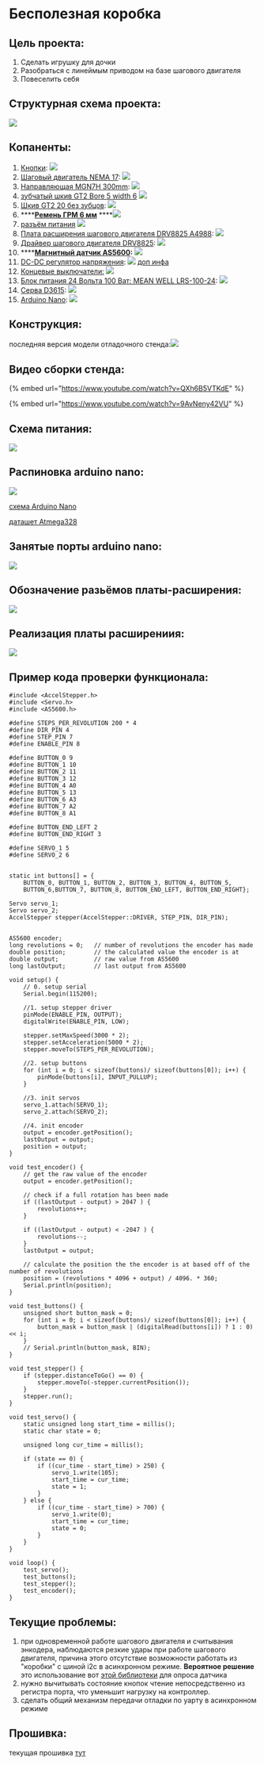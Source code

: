 # Бесполезная коробка

## Цель проекта:

1. Сделать игрушку для дочки
2. Разобраться с линеймым приводом на базе шагового двигателя
3. Повеселить себя

## Структурная схема проекта:

 

![](.gitbook/assets/photo5352776780357939252.jpg)

## Копаненты:



1. [Кнопки](https://aliexpress.ru/item/10pcs-Mini-12mm-Toggle-Rocker-Switch-6-Pins-2-Position-3-Position-ON-OFF-ON-OFF/4000238840867.html?spm=a2g0s.9042311.0.0.264d33edreTiCg&_ga=2.268409480.721664696.1612051115-530682806.1605135245&_gac=1.114393461.1610796936.CjwKCAiAuoqABhAsEiwAdSkVVCUs5nTX80VVDpcnxLvB3kZpXs2zuaedRuR_P9vpGu__abLf1sHESBoCMw4QAvD_BwE): ![](.gitbook/assets/screenshot-from-2021-02-02-12-42-39.png) 
2. [Шаговый двигатель NEMA 17](https://aliexpress.ru/item/4000329570564.html?spm=a2g0o.productlist.0.0.550816d5g7iG02&s=p&ad_pvid=202102171649262241762909808400006084000_1&algo_pvid=74b4ed5f-48ea-4d00-8ceb-39b771c87547&algo_expid=74b4ed5f-48ea-4d00-8ceb-39b771c87547-0&btsid=0b8b15cb16136093662915169e17f0&ws_ab_test=searchweb0_0,searchweb201602_,searchweb201603_): ![](.gitbook/assets/screenshot-from-2021-02-18-03-50-08.png) 
3. [Направляющая MGN7H 300mm](https://aliexpress.ru/item/MGN7-MGN12-MGN15-MGN9-L-100-200-350-500-600-800mm-miniature-linear-rail-slide-1pcs/4000264234020.html?spm=a2g0s.9042311.0.0.264d33edV28rk1&_ga=2.58105772.721664696.1612051115-530682806.1605135245&_gac=1.52601434.1610796936.CjwKCAiAuoqABhAsEiwAdSkVVCUs5nTX80VVDpcnxLvB3kZpXs2zuaedRuR_P9vpGu__abLf1sHESBoCMw4QAvD_BwE): ![](.gitbook/assets/screenshot-from-2021-02-02-12-46-36.png) 
4. [зубчатый шкив GT2 Bore 5 width 6](https://aliexpress.ru/item/High-Quality-GT2-Timing-Pulley-20-teeth-Bore-5mm-8mm-Aluminum-2GT-Synchronous-Wheel-3D-Printer/4000898906136.html?spm=a2g0s.9042311.0.0.264d33edffujk0&_ga=2.61209386.721664696.1612051115-530682806.1605135245&_gac=1.82479716.1610796936.CjwKCAiAuoqABhAsEiwAdSkVVCUs5nTX80VVDpcnxLvB3kZpXs2zuaedRuR_P9vpGu__abLf1sHESBoCMw4QAvD_BwE) ![](.gitbook/assets/screenshot-from-2021-02-02-12-55-43.png) 
5. [Шкив GT2 20 без зубцов](https://aliexpress.ru/item/GT2-Pulley-16-20-Without-Teeth-Pulley-16-20Teeth-OR-without-Teeth-Timing-Gear-Bore-3MM/32512894329.html?spm=a2g0s.9042311.0.0.264d33edSwKw4B&_ga=2.61389354.721664696.1612051115-530682806.1605135245&_gac=1.16302788.1612302785.CjwKCAiAjeSABhAPEiwAqfxURVnAwRXYoBPZ3WxVAR4feCVnuMGysp3E3lEiteS4H-q8LJ6nynU2xxoCko8QAvD_BwE):  ![](.gitbook/assets/screenshot-from-2021-02-03-02-09-10.png) 
6. \*\*\*\*[**Ремень ГРМ 6 мм**](https://aliexpress.ru/item/1m-2m-5m-10m-lot-GT2-6mm-open-timing-belt-width-6mm-GT2-belt-Rubber-Aramid/10000401582873.html?spm=a2g0s.9042311.0.0.264d33edk60mRf&_ga=2.67033000.721664696.1612051115-530682806.1605135245&_gac=1.84984299.1610796936.CjwKCAiAuoqABhAsEiwAdSkVVCUs5nTX80VVDpcnxLvB3kZpXs2zuaedRuR_P9vpGu__abLf1sHESBoCMw4QAvD_BwE) ****![](.gitbook/assets/screenshot-from-2021-02-02-13-10-04.png) 
7. [разъём питания](https://www.aliexpress.com/item/32706948395.html?spm=a2g0o.placeorder.0.0.6a3729fdQrTPAv&mp=1&_ga=2.186203887.733649584.1612867822-530682806.1605135245&_gac=1.114402677.1612393293.CjwKCAiAsOmABhAwEiwAEBR0ZoQVOcgG0DaGH8qnhtB28t2LdHiSB6GSdQXWdLqeA8_Wg5yumM56ehoC7-UQAvD_BwE)  ![](.gitbook/assets/screenshot-from-2021-02-09-13-54-12.png) 
8. [Плата расширения шагового двигателя DRV8825 A4988](https://aliexpress.ru/item/42-Stepper-Motor-Driver-Expansion-Board-DRV8825-A4988-3D-Printer-Parts-Control-Shield-Module-For-Arduino/4000772974580.html?spm=a2g0s.9042311.0.0.264d4c4dGZ6dwF&_ga=2.254851598.721664696.1612051115-530682806.1605135245&_gac=1.223396457.1612308157.CjwKCAiAjeSABhAPEiwAqfxURU6SgqMSpneTdudvHVfqPxbiaVtaGNwp5Z0pYRTR7Jnq-5hC8eiXThoCH3cQAvD_BwE&sku_id=10000007739648050): ![](.gitbook/assets/screenshot-from-2021-02-02-12-25-46.png) 
9. [Драйвер шагового двигателя DRV8825](https://aliexpress.ru/item/3D-Printer-Parts-StepStick-DRV8825-Stepper-Motor-Driver-With-Heat-sink-Carrier-Reprap-4-layer-PCB/32618856994.html?spm=a2g0s.9042311.0.0.264d4c4dGZ6dwF&_ga=2.237425158.721664696.1612051115-530682806.1605135245&_gac=1.119636730.1612308157.CjwKCAiAjeSABhAPEiwAqfxURU6SgqMSpneTdudvHVfqPxbiaVtaGNwp5Z0pYRTR7Jnq-5hC8eiXThoCH3cQAvD_BwE&sku_id=59319975710): ![](.gitbook/assets/screenshot-from-2021-02-02-12-26-00.png) 
10. \*\*\*\*[**Магнитный датчик AS5600**](https://aliexpress.ru/item/AS5600-magnetic-encoder-magnetic-induction-angle-measurement-sensor-module-12bit-high-precision/4000551682522.html?spm=a2g0s.9042311.0.0.264d33edTr0gcC&_ga=2.263126666.721664696.1612051115-530682806.1605135245&_gac=1.229861102.1612308157.CjwKCAiAjeSABhAPEiwAqfxURU6SgqMSpneTdudvHVfqPxbiaVtaGNwp5Z0pYRTR7Jnq-5hC8eiXThoCH3cQAvD_BwE&sku_id=10000002869296963)**:** ![](.gitbook/assets/screenshot-from-2021-02-02-11-51-11.png) 
11. [DC-DC регулятор напряжения](https://aliexpress.ru/item/33004374185.html?spm=a2g0o.productlist.0.0.63734940WFkuHK&algo_pvid=69b1ce41-6fe2-4ea3-9b8d-426b5a752cef&algo_expid=69b1ce41-6fe2-4ea3-9b8d-426b5a752cef-0&btsid=0b8b035c16138588368628898e0816&ws_ab_test=searchweb0_0,searchweb201602_,searchweb201603_&sku_id=67088944738): ![](.gitbook/assets/screenshot-from-2021-02-21-01-07-41.png) [доп инфа](http://wiki.sunfounder.cc/index.php?title=Step-down_DC-DC_Converter_Module)
12. [Концевые выключатели:](https://aliexpress.ru/item/1005002095893731.html?spm=a2g0o.productlist.0.0.738c5adf1HHuBW&algo_pvid=881a52cb-539b-430d-be31-5b1113a0f7ba&algo_expid=881a52cb-539b-430d-be31-5b1113a0f7ba-2&btsid=0b8b035616123513749206658ebd18&ws_ab_test=searchweb0_0,searchweb201602_,searchweb201603_&sku_id=12000018727208471) ![](.gitbook/assets/screenshot-from-2021-02-03-14-23-38.png) 
13. [Блок питания 24 Вольта 100 Ват: MEAN WELL  LRS-100-24](https://aliexpress.ru/item/4000583760898.html?spm=a2g0o.cart.0.0.31273c00FpFe9I&mp=1&_ga=2.228498075.721664696.1612051115-530682806.1605135245&_gac=1.126968447.1612308157.CjwKCAiAjeSABhAPEiwAqfxURU6SgqMSpneTdudvHVfqPxbiaVtaGNwp5Z0pYRTR7Jnq-5hC8eiXThoCH3cQAvD_BwE): ![](.gitbook/assets/screenshot-from-2021-02-03-14-28-47.png) 
14. [Серва D3615](https://aliexpress.ru/item/32591892775.html?spm=a2g0o.productlist.0.0.64122326MxbxwF&algo_pvid=d103a923-3100-482d-b945-38f32df2212a&algo_expid=d103a923-3100-482d-b945-38f32df2212a-0&btsid=0b8b158f16123942747607896e3a4e&ws_ab_test=searchweb0_0,searchweb201602_,searchweb201603_): ![](.gitbook/assets/screenshot-from-2021-02-04-02-16-39.png) 
15. [Arduino Nano](https://aliexpress.ru/item/1005001706390728.html?spm=a2g0o.productlist.0.0.427d1a9bqL1tBw&algo_pvid=d1bf206a-003e-4e88-aa41-8123fbea8f6f&algo_expid=d1bf206a-003e-4e88-aa41-8123fbea8f6f-0&btsid=0b8b15f516147304314408509e7153&ws_ab_test=searchweb0_0,searchweb201602_,searchweb201603_&sku_id=12000017234301331): ![](.gitbook/assets/screenshot-from-2021-03-03-03-14-45.png) 

## Конструкция:

последняя версия модели отладочного стенда:[![](.gitbook/assets/screenshot-from-2021-02-10-18-14-02.png)](https://cad.onshape.com/documents/125a385a616ec6f2df24a618/w/73a084dbbe324177ee5459c5/e/6f8e287a4627f32adfb02f55)

## Видео сборки стенда:

{% embed url="https://www.youtube.com/watch?v=QXh6B5VTKdE" %}

{% embed url="https://www.youtube.com/watch?v=9AvNeny42VU" %}

## Схема питания:

 

![](.gitbook/assets/photo5271509028385698236.jpg)

## Распиновка arduino nano:

 

![](.gitbook/assets/arduino-nano-pinout.jpg)

[схема Arduino Nano](https://www.arduino.cc/en/uploads/Main/ArduinoNano30Schematic.pdf)

[даташет Atmega328](https://files.amperka.ru/datasheets/ATmega328.pdf)

## Занятые порты arduino nano:



  

![](.gitbook/assets/photo5330142757974553127.jpg)

##  Обозначение разьёмов платы-расширения:

 

![](.gitbook/assets/photo5330142757974553126.jpg)

## Реализация платы расширениия:

 

![](.gitbook/assets/photo5321231280655938872.jpg)

## Пример кода проверки функционала:

```text
#include <AccelStepper.h>
#include <Servo.h>
#include <AS5600.h>

#define STEPS_PER_REVOLUTION 200 * 4
#define DIR_PIN 4
#define STEP_PIN 7
#define ENABLE_PIN 8

#define BUTTON_0 9
#define BUTTON_1 10
#define BUTTON_2 11
#define BUTTON_3 12
#define BUTTON_4 A0
#define BUTTON_5 13
#define BUTTON_6 A3
#define BUTTON_7 A2
#define BUTTON_8 A1

#define BUTTON_END_LEFT 2
#define BUTTON_END_RIGHT 3

#define SERVO_1 5
#define SERVO_2 6


static int buttons[] = {
	BUTTON_0, BUTTON_1, BUTTON_2, BUTTON_3, BUTTON_4, BUTTON_5,
	BUTTON_6,BUTTON_7, BUTTON_8, BUTTON_END_LEFT, BUTTON_END_RIGHT};

Servo servo_1;
Servo servo_2;
AccelStepper stepper(AccelStepper::DRIVER, STEP_PIN, DIR_PIN);


AS5600 encoder;
long revolutions = 0;	// number of revolutions the encoder has made
double position;		// the calculated value the encoder is at
double output;			// raw value from AS5600
long lastOutput;		// last output from AS5600

void setup() {
	// 0. setup serial
	Serial.begin(115200);

	//1. setup stepper driver
	pinMode(ENABLE_PIN, OUTPUT);
	digitalWrite(ENABLE_PIN, LOW);

	stepper.setMaxSpeed(3000 * 2);
	stepper.setAcceleration(5000 * 2);
	stepper.moveTo(STEPS_PER_REVOLUTION);

	//2. setup buttons
	for (int i = 0; i < sizeof(buttons)/ sizeof(buttons[0]); i++) {
		pinMode(buttons[i], INPUT_PULLUP); 
	}

	//3. init servos
	servo_1.attach(SERVO_1);
	servo_2.attach(SERVO_2);

	//4. init encoder
	output = encoder.getPosition();
	lastOutput = output;
	position = output;
}

void test_encoder() {
	// get the raw value of the encoder
	output = encoder.getPosition();

	// check if a full rotation has been made
	if ((lastOutput - output) > 2047 ) {
		revolutions++;
	}
	
	if ((lastOutput - output) < -2047 ) {
		revolutions--;
	}
	lastOutput = output; 

	// calculate the position the the encoder is at based off of the number of revolutions
	position = (revolutions * 4096 + output) / 4096. * 360;
	Serial.println(position);
}

void test_buttons() {
	unsigned short button_mask = 0;
	for (int i = 0; i < sizeof(buttons)/ sizeof(buttons[0]); i++) {
		button_mask = button_mask | (digitalRead(buttons[i]) ? 1 : 0) << i;
	}
	// Serial.println(button_mask, BIN);
}

void test_stepper() {
	if (stepper.distanceToGo() == 0) {
		stepper.moveTo(-stepper.currentPosition());
	}
	stepper.run();
}

void test_servo() {
	static unsigned long start_time = millis();
	static char state = 0;

	unsigned long cur_time = millis();

	if (state == 0) {
		if ((cur_time - start_time) > 250) {
			servo_1.write(105);
			start_time = cur_time;
			state = 1;
		}
	} else {
		if ((cur_time - start_time) > 700) {
			servo_1.write(0);
			start_time = cur_time;
			state = 0;
		}
	}
}

void loop() {
	test_servo();
	test_buttons();
	test_stepper();
	test_encoder();
}
```

## Текущие проблемы:

1. при одновременной работе шагового двигателя и считывания энкодера, наблюдаются резкие удары при работе шагового двигателя, причина этого  отсутствие возможности работать из "коробки"  с шиной i2c в асинхронном режиме. **Вероятное решение** это использование вот [этой библиотеки](https://github.com/cskarai/asynci2cmaster) для опроса датчика
2. нужно вычитывать состояние кнопок чтение непосредственно из регистра порта, что уменьшит нагрузку на контроллер.
3. сделать общий механизм передачи отладки по уарту в асинхронном режиме

##  Прошивка:

текущая прошивка [тут](https://github.com/AlexLexx706/useless_box_fw)

